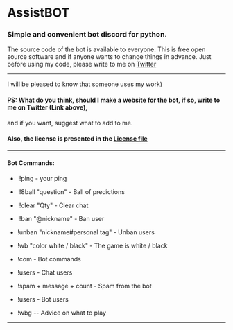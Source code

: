 # AssistBOT 
### Simple and convenient bot discord for python.
The source code of the bot is available to everyone.
This is free open source software and if anyone wants to change things in advance.
 Just before using my code, please write to me on [Twitter](https://twitter.com/MZaytsevCode)
 ___
 I will be pleased to know that someone uses my work)
 
 #### PS: What do you think, should I make a website for the bot, if so, write to me on Twitter (Link above),
  and if you want, suggest what to add to me.
 
#### Also, the license is presented in the [License file](https://github.com/MZaytsevCode/AssistBOT/blob/master/LICENSE)

___
#### Bot Commands:
*  !ping - your ping

*  !8ball "question" - Ball of predictions

*  !clear "Qty" - Clear chat

*  !ban "@nickname" - Ban user

*  !unban "nickname#personal tag" - Unban users

*  !wb "color white / black" - The game is white / black

*  !com - Bot commands

*  !users - Chat users

*  !spam + message + count - Spam from the bot

*  !users - Bot users

*  !wbg -- Advice on what to play
___

